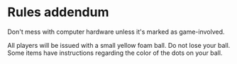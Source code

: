 # Rules addendum

Don't mess with computer hardware unless it's marked as game-involved.

All players will be issued with a small yellow foam ball. Do not lose your ball. Some items have instructions regarding the color of the dots on your ball.
